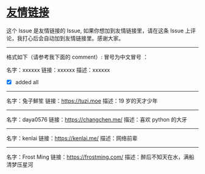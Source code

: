 # [友情链接](https://github.com/yihong0618/gitblog/issues/217)

这个 Issue 是友情链接的 Issue, 如果你想加到友情链接里，请在这条 Issue 上评论，我打心后会自动加到友情链接里。感谢大家。

---

格式如下（请参考我下面的 comment）:
冒号为中文冒号 ：

名字：xxxxxx
链接：xxxxxx
描述：xxxxxx
 

- [x] added all

---

名字：兔子鮮笙
链接：https://tuzi.moe
描述：19 岁的天才少年

---

名字：daya0576
链接：https://changchen.me/
描述：喜欢 python 的大牙

---

名字：kenlai
链接：https://kenlai.me/
描述：网络前辈

---

名字：Frost Ming
链接：https://frostming.com/
描述：醉后不知天在水，满船清梦压星河